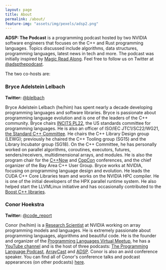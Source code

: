 ```yaml
---
layout: page
title: About
permalink: /about/
feature-img: "assets/img/pexels/adsp2.png"
---
```


**ADSP: The Podcast** is a programming podcast hosted by two NVIDIA software engineers that focuses on the C++ and Rust programming languages. Topics discussed include algorithms, data structures, programming languages, latest news in tech and more. The podcast was initially inspired by [Magic Read Along](http://www.magicreadalong.com/). Feel free to follow us on Twitter at [@adspthepodcast](https://twitter.com/adspthepodcast).

The two co-hosts are:

### Bryce Adelstein Lelbach 

**Twitter:** [@blelbach](https://twitter.com/blelbach)

Bryce Adelstein Lelbach (he/him) has spent nearly a decade developing programming languages and software libraries. Bryce is passionate about programming language evolution and is one of the leaders of the C++ community. Bryce chairs [INCITS PL22](https://www.incits.org/committees/pl22), the US standards committee for programming languages. He is also an officer of ISO/IEC JTC1/SC22/WG21, [the Standard C++ Committee](https://isocpp.org/std/the-committee). He chairs the C++ Library Design group (LEWG); previously he chaired the C++ Tooling group (SG15) and the Library Incubator group (SG18). On the C++ Committee, he has personally worked on parallel algorithms, coroutines, executors, futures, senders/receivers, multidimensional arrays, and modules. He is also the program chair for the [C++Now](https://cppnow.org/) and [CppCon](https://cppcon.org/) conferences, and the chief organizer of the Bay Area C++ User Group. Bryce works at NVIDIA, focusing on programming language design and evolution. He leads the CUDA C++ Core Libraries team and works on the NVIDIA HPC compiler. He is one of the initial developers of the HPX parallel runtime system. He also helped start the LLVMLinux initiative and has occasionally contributed to the [Boost C++ libraries](https://www.boost.org/).


### Conor Hoekstra 

**Twitter:** [@code_report](https://twitter.com/code_report)
 
Conor (he/him) is a [Research Scientist](https://www.linkedin.com/in/conorhoekstra/) at NVIDIA working on array programming models and languages. He is extremely passionate about programming languages, algorithms and beautiful code. He is the founder and organizer of the [Programming Languages Virtual Meetup](https://www.meetup.com/Programming-Languages-Toronto-Meetup/), he has a [YouTube channel](https://www.youtube.com/codereport) and is the host of three podcasts: [The Programming Language Podcast](https://www.buzzsprout.com/1951960), [ArrayCast](https://www.arraycast.com/) and [ADSP](https://adspthepodcast.com/). Conor is also an avid conference speaker. You can find all of Conor's conference talks and podcast appearances (on other podcasts) [here](https://github.com/codereport/Talks/blob/master/README.md).
